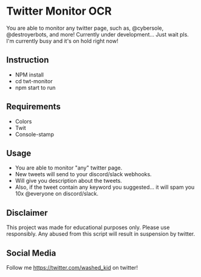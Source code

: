 # Twitter Monitor OCR

You are able to monitor any twitter page, such as, @cybersole, @destroyerbots, and more!
Currently under development... Just wait pls. I'm currently busy and it's on hold right now!

## Instruction

- NPM install
- cd twt-monitor
- npm start to run

## Requirements

- Colors
- Twit
- Console-stamp

## Usage

- You are able to monitor "any" twitter page.
- New tweets will send to your discord/slack webhooks.
- Will give you description about the tweets.
- Also, if the tweet contain any keyword you suggested... it will spam you 10x @everyone on discord/slack.

## Disclaimer

This project was made for educational purposes only. Please use responsibly. Any abused from this script will result in suspension by twitter.

## Social Media

Follow me https://twitter.com/washed_kid on twitter!
